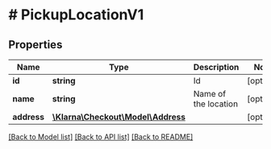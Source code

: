 # # PickupLocationV1

## Properties

Name | Type | Description | Notes
------------ | ------------- | ------------- | -------------
**id** | **string** | Id | [optional] 
**name** | **string** | Name of the location | [optional] 
**address** | [**\Klarna\Checkout\Model\Address**](Address.md) |  | [optional] 

[[Back to Model list]](../../README.md#documentation-for-models) [[Back to API list]](../../README.md#documentation-for-api-endpoints) [[Back to README]](../../README.md)


